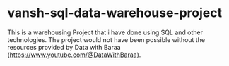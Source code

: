 # vansh-sql-data-warehouse-project

This is a warehousing Project that i have done using SQL and other technologies.
The project would not have been possible without the resources provided by Data with Baraa (https://www.youtube.com/@DataWithBaraa).
